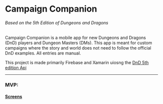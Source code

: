 # Campaign Companion
###### _Based on the 5th Edition of Dungeons and Dragons_

Campaign Companion is a mobile app for new Dungeons and Dragons (DnD) players and Dungeon Masters (DMs).
This app is meant for custom campaigns where the story and world does not need to follow the official DnD examples.
All entries are manual.

This project is made primarily Firebase and Xamarin uiosng the [DnD 5th edition Api](https://www.dnd5eapi.co/docs/)

---

### MVP:
#### [Screens](https://github.com/Shaika-K/CC/wiki/PlayerScreens) 
